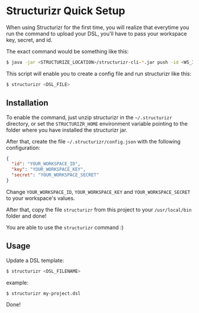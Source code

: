 # Structurizr Quick Setup

When using Structurizr for the first time, you will realize that everytime you run the command to upload your DSL, you'll have to pass your workspace key, secret, and id.

The exact command would be something like this:

```bash
$ java -jar <STRUCTURIZE_LOCATION>/structurizr-cli-*.jar push -id <WS_ID> -key <WS_KEY> -secret <WS_SECRET> -workspace <DSL_FILE>
```

This script will enable you to create a config file and run structurizr like this:

```bash
$ structurizr <DSL_FILE>
```

## Installation

To enable the command, just unzip structurizr in the `~/.structurizr` directory, or set the `STRUCTURIZR_HOME` environment variable pointing to the folder where you have installed the structurizr jar.

After that, create the file `~/.structurizr/config.json` with the following configuration:

```json
{
  "id": "YOUR_WORKSPACE_ID",
  "key": "YOUR_WORKSPACE_KEY",
  "secret": "YOUR_WORKSPACE_SECRET"
}
```

Change `YOUR_WORKSPACE_ID`, `YOUR_WORKSPACE_KEY` and `YOUR_WORKSPACE_SECRET` to your workspace's values.

After that, copy the file `structurizr` from this project to your `/usr/local/bin` folder and done!

You are able to use the `structurizr` command :)


## Usage

Update a DSL template:

```bash
$ structurizr <DSL_FILENAME>
```

example:
```bash
$ structurizr my-project.dsl
```

Done!
